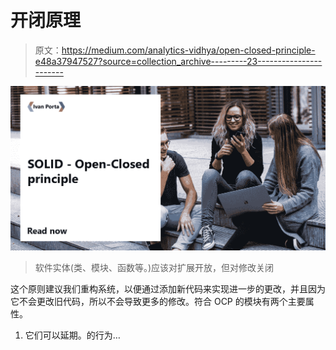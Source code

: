 # 开闭原理

> 原文：<https://medium.com/analytics-vidhya/open-closed-principle-e48a37947527?source=collection_archive---------23----------------------->

![](img/a301b6acf57bd465dc54b4157cb7f8b6.png)

> 软件实体(类、模块、函数等。)应该对扩展开放，但对修改关闭

这个原则建议我们重构系统，以便通过添加新代码来实现进一步的更改，并且因为它不会更改旧代码，所以不会导致更多的修改。符合 OCP 的模块有两个主要属性。

1.  它们可以延期。的行为…
